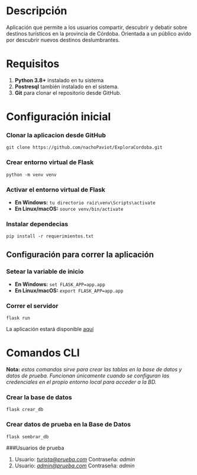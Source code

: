 # Descripción
Aplicación que permite a los usuarios compartir, descubrir y debatir sobre destinos turísticos en la provincia de Córdoba. Orientada a un público avido por descubrir nuevos destinos deslumbrantes.

# Requisitos 
1. **Python 3.8+** instalado en tu sistema
2. **Postresql** también instalado en el sistema.
3. **Git** para clonar el repositorio desde GitHub.

# Configuración inicial
### Clonar la aplicacion desde GitHub
	git clone https://github.com/nachoPaviot/ExploraCordoba.git

### Crear entorno virtual de Flask 
    python -m venv venv

### Activar el entorno virtual de Flask
- **En Windows:** ``tu directorio raíz\venv\Scripts\activate``
- **En Linux/macOS:** ``source venv/bin/activate``

### Instalar dependecias
	pip install -r requerimientos.txt

## Configuración para correr la aplicación
### Setear la variable de inicio
- **En Windows:** ``set FLASK_APP=app.app``
- **En Linux/macOS:** ``export FLASK_APP=app.app``

### Correr el servidor
	flask run
La aplicación estará disponible [aquí](http://127.0.0.1:5000/)
    
# Comandos CLI
**Nota:** *estos comandos sirve para crear las tablas en la base de datos y datos de prueba. Funcionan únicamente cuando se configuran las credenciales en el propio entorno local para acceder a la BD.*

### Crear la base de datos
	flask crear_db 

### Crear datos de prueba en la Base de Datos
	flask sembrar_db

###Usuarios de prueba
1. Usuario: *turista@prueba.com* Contraseña: *admin*
2. Usuario: *admin@prueba.com* Contraseña: *admin*
